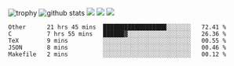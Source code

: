 ![trophy](https://github-profile-trophy.vercel.app/?username=soft-bear&theme=darkhub)
![github stats](https://github-readme-stats.vercel.app/api?username=soft-bear&show_icons=true&theme=bear&count_private=true)
![](https://raw.githubusercontent.com/soft-bear/soft-bear/master/profile-summary-card-output/dracula/0-profile-details.svg)
![](https://raw.githubusercontent.com/soft-bear/soft-bear/master/profile-summary-card-output/dracula/2-most-commit-language.svg)
![](https://raw.githubusercontent.com/soft-bear/soft-bear/master/profile-summary-card-output/dracula/1-repos-per-language.svg)
<!--START_SECTION:waka-->
```text
Other      21 hrs 45 mins  ██████████████████░░░░░░░   72.41 % 
C          7 hrs 55 mins   ██████▓░░░░░░░░░░░░░░░░░░   26.36 % 
TeX        9 mins          ░░░░░░░░░░░░░░░░░░░░░░░░░   00.55 % 
JSON       8 mins          ░░░░░░░░░░░░░░░░░░░░░░░░░   00.46 % 
Makefile   2 mins          ░░░░░░░░░░░░░░░░░░░░░░░░░   00.12 % 
```
<!--END_SECTION:waka-->
